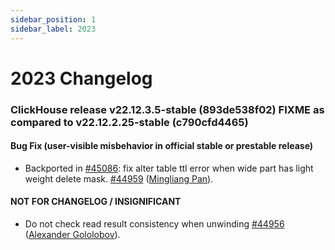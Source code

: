 ```yaml
---
sidebar_position: 1
sidebar_label: 2023
---
```


# 2023 Changelog

### ClickHouse release v22.12.3.5-stable (893de538f02) FIXME as compared to v22.12.2.25-stable (c790cfd4465)

#### Bug Fix (user-visible misbehavior in official stable or prestable release)

* Backported in [#45086](https://github.com/ClickHouse/ClickHouse/issues/45086): fix alter table ttl error when wide part has light weight delete mask. [#44959](https://github.com/ClickHouse/ClickHouse/pull/44959) ([Mingliang Pan](https://github.com/liangliangpan)).

#### NOT FOR CHANGELOG / INSIGNIFICANT

* Do not check read result consistency when unwinding [#44956](https://github.com/ClickHouse/ClickHouse/pull/44956) ([Alexander Gololobov](https://github.com/davenger)).

